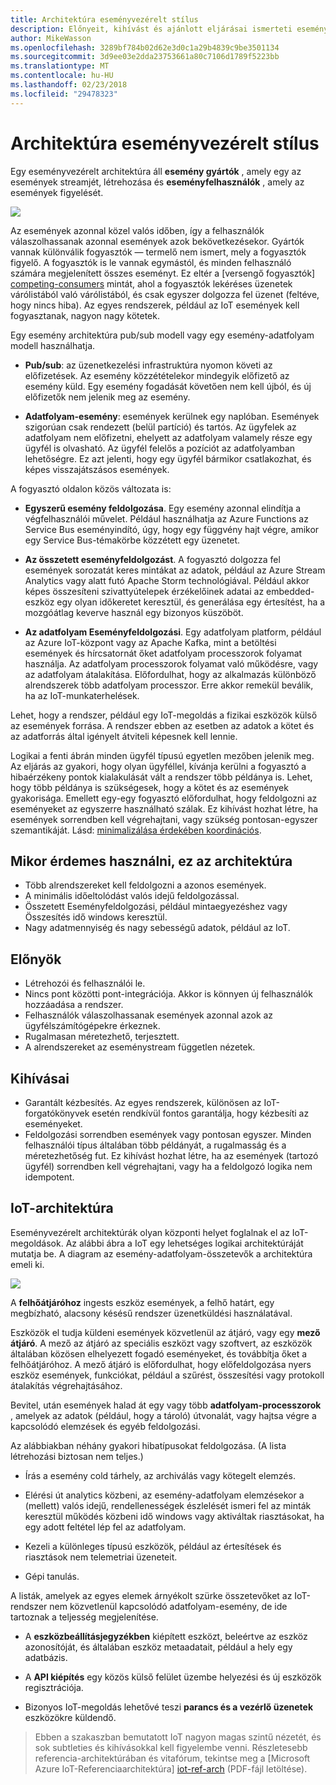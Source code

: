 ```yaml
---
title: Architektúra eseményvezérelt stílus
description: Előnyeit, kihívást és ajánlott eljárásai ismerteti eseményvezérelt és Azure IoT-architektúra
author: MikeWasson
ms.openlocfilehash: 3289bf784b02d62e3d0c1a29b4839c9be3501134
ms.sourcegitcommit: 3d9ee03e2dda23753661a80c7106d1789f5223bb
ms.translationtype: MT
ms.contentlocale: hu-HU
ms.lasthandoff: 02/23/2018
ms.locfileid: "29478323"
---
```

# <a name="event-driven-architecture-style"></a>Architektúra eseményvezérelt stílus

Egy eseményvezérelt architektúra áll **esemény gyártók** , amely egy az események streamjét, létrehozása és **eseményfelhasználók** , amely az események figyelését. 

![](./images/event-driven.svg)

Az események azonnal közel valós időben, így a felhasználók válaszolhassanak azonnal események azok bekövetkezésekor. Gyártók vannak különválik fogyasztók &mdash; termelő nem ismert, mely a fogyasztók figyelő. A fogyasztók is le vannak egymástól, és minden felhasználó számára megjelenített összes eseményt. Ez eltér a [versengő fogyasztók] [ competing-consumers] mintát, ahol a fogyasztók lekéréses üzenetek várólistából való várólistából, és csak egyszer dolgozza fel üzenet (feltéve, hogy nincs hiba). Az egyes rendszerek, például az IoT események kell fogyasztanak, nagyon nagy kötetek.

Egy esemény architektúra pub/sub modell vagy egy esemény-adatfolyam modell használhatja. 

- **Pub/sub**: az üzenetkezelési infrastruktúra nyomon követi az előfizetések. Az esemény közzétételekor mindegyik előfizető az esemény küld. Egy esemény fogadását követően nem kell újból, és új előfizetők nem jelenik meg az esemény. 

- **Adatfolyam-esemény**: események kerülnek egy naplóban. Események szigorúan csak rendezett (belül partíció) és tartós. Az ügyfelek az adatfolyam nem előfizetni, ehelyett az adatfolyam valamely része egy ügyfél is olvasható. Az ügyfél felelős a pozíciót az adatfolyamban lehetőségre. Ez azt jelenti, hogy egy ügyfél bármikor csatlakozhat, és képes visszajátszásos események.

A fogyasztó oldalon közös változata is:

- **Egyszerű esemény feldolgozása**. Egy esemény azonnal elindítja a végfelhasználói művelet. Például használhatja az Azure Functions az Service Bus eseményindító, úgy, hogy egy függvény hajt végre, amikor egy Service Bus-témakörbe közzétett egy üzenetet.

- **Az összetett eseményfeldolgozást**. A fogyasztó dolgozza fel események sorozatát keres mintákat az adatok, például az Azure Stream Analytics vagy alatt futó Apache Storm technológiával. Például akkor képes összesíteni szivattyútelepek érzékelőinek adatai az embedded-eszköz egy olyan időkeretet keresztül, és generálása egy értesítést, ha a mozgóátlag keverve használ egy bizonyos küszöböt. 

- **Az adatfolyam Eseményfeldolgozási**. Egy adatfolyam platform, például az Azure IoT-központ vagy az Apache Kafka, mint a betöltési események és hírcsatornát őket adatfolyam processzorok folyamat használja. Az adatfolyam processzorok folyamat való működésre, vagy az adatfolyam átalakítása. Előfordulhat, hogy az alkalmazás különböző alrendszerek több adatfolyam processzor. Erre akkor remekül beválik, ha az IoT-munkaterhelések.

Lehet, hogy a rendszer, például egy IoT-megoldás a fizikai eszközök külső az események forrása. A rendszer ebben az esetben az adatok a kötet és az adatforrás által igényelt átviteli képesnek kell lennie.

Logikai a fenti ábrán minden ügyfél típusú egyetlen mezőben jelenik meg. Az eljárás az gyakori, hogy olyan ügyféllel, kívánja kerülni a fogyasztó a hibaérzékeny pontok kialakulását vált a rendszer több példánya is. Lehet, hogy több példánya is szükségesek, hogy a kötet és az események gyakorisága. Emellett egy-egy fogyasztó előfordulhat, hogy feldolgozni az eseményeket az egyszerre használható szálak. Ez kihívást hozhat létre, ha események sorrendben kell végrehajtani, vagy szükség pontosan-egyszer szemantikáját. Lásd: [minimalizálása érdekében koordinációs][minimize-coordination]. 

## <a name="when-to-use-this-architecture"></a>Mikor érdemes használni, ez az architektúra

- Több alrendszereket kell feldolgozni a azonos események. 
- A minimális időeltolódást valós idejű feldolgozással.
- Összetett Eseményfeldolgozási, például mintaegyezéshez vagy Összesítés idő windows keresztül.
- Nagy adatmennyiség és nagy sebességű adatok, például az IoT.

## <a name="benefits"></a>Előnyök

- Létrehozói és felhasználói le.
- Nincs pont közötti pont-integrációja. Akkor is könnyen új felhasználók hozzáadása a rendszer.
- Felhasználók válaszolhassanak események azonnal azok az ügyfélszámítógépekre érkeznek. 
- Rugalmasan méretezhető, terjesztett. 
- A alrendszereket az eseménystream független nézetek.

## <a name="challenges"></a>Kihívásai

- Garantált kézbesítés. Az egyes rendszerek, különösen az IoT-forgatókönyvek esetén rendkívül fontos garantálja, hogy kézbesíti az eseményeket.
- Feldolgozási sorrendben események vagy pontosan egyszer. Minden felhasználói típus általában több példányát, a rugalmasság és a méretezhetőség fut. Ez kihívást hozhat létre, ha az események (tartozó ügyfél) sorrendben kell végrehajtani, vagy ha a feldolgozó logika nem idempotent.

## <a name="iot-architecture"></a>IoT-architektúra

Eseményvezérelt architektúrák olyan központi helyet foglalnak el az IoT-megoldások. Az alábbi ábra a IoT egy lehetséges logikai architektúráját mutatja be. A diagram az esemény-adatfolyam-összetevők a architektúra emeli ki.

![](./images/iot.png)

A **felhőátjáróhoz** ingests eszköz események, a felhő határt, egy megbízható, alacsony késésű rendszer üzenetküldési használatával.

Eszközök el tudja küldeni események közvetlenül az átjáró, vagy egy **mező átjáró**. A mező az átjáró az speciális eszközt vagy szoftvert, az eszközök általában közösen elhelyezett fogadó eseményeket, és továbbítja őket a felhőátjáróhoz. A mező átjáró is előfordulhat, hogy előfeldolgozása nyers eszköz események, funkciókat, például a szűrést, összesítési vagy protokoll átalakítás végrehajtásához.

Bevitel, után események halad át egy vagy több **adatfolyam-processzorok** , amelyek az adatok (például, hogy a tároló) útvonalát, vagy hajtsa végre a kapcsolódó elemzések és egyéb feldolgozási.

Az alábbiakban néhány gyakori hibatípusokat feldolgozása. (A lista létrehozási biztosan nem teljes.)

- Írás a esemény cold tárhely, az archiválás vagy kötegelt elemzés.

- Elérési út analytics közbeni, az esemény-adatfolyam elemzésekor a (mellett) valós idejű, rendellenességek észlelését ismeri fel az minták keresztül működés közbeni idő windows vagy aktiváltak riasztásokat, ha egy adott feltétel lép fel az adatfolyam. 

- Kezeli a különleges típusú eszközök, például az értesítések és riasztások nem telemetriai üzeneteit. 

- Gépi tanulás.

A listák, amelyek az egyes elemek árnyékolt szürke összetevőket az IoT-rendszer nem közvetlenül kapcsolódó adatfolyam-esemény, de ide tartoznak a teljesség megjelenítése.

- A **eszközbeállításjegyzékben** kiépített eszközt, beleértve az eszköz azonosítóját, és általában eszköz metaadatait, például a hely egy adatbázis.

- A **API kiépítés** egy közös külső felület üzembe helyezési és új eszközök regisztrációja.

- Bizonyos IoT-megoldás lehetővé teszi **parancs és a vezérlő üzenetek** eszközökre küldendő.

> Ebben a szakaszban bemutatott IoT nagyon magas szintű nézetét, és sok subtleties és kihívásokkal kell figyelembe venni. Részletesebb referencia-architektúrában és vitafórum, tekintse meg a [Microsoft Azure IoT-Referenciaarchitektúra] [ iot-ref-arch] (PDF-fájl letöltése).

 <!-- links -->

[competing-consumers]: ../../patterns/competing-consumers.md
[iot-ref-arch]: https://azure.microsoft.com/updates/microsoft-azure-iot-reference-architecture-available/
[minimize-coordination]: ../design-principles/minimize-coordination.md


